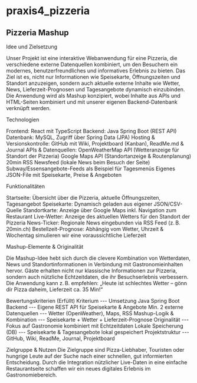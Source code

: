# praxis4_pizzeria

## Pizzeria Mashup


Idee und Zielsetzung

Unser Projekt ist eine interaktive Webanwendung für eine Pizzeria, die verschiedene externe Datenquellen kombiniert, um den Besuchern ein modernes, benutzerfreundliches und informatives Erlebnis zu bieten. Das Ziel ist es, nicht nur Informationen wie Speisekarte, Öffnungszeiten und Standort anzuzeigen, sondern auch aktuelle externe Inhalte wie Wetter, News, Lieferzeit-Prognosen und Tagesangebote dynamisch einzubinden.
Die Anwendung wird als Mashup konzipiert, wobei Inhalte aus APIs und HTML-Seiten kombiniert und mit unserer eigenen Backend-Datenbank verknüpft werden.


Technologien

Frontend: React mit TypeScript
Backend: Java Spring Boot (REST API)
Datenbank: MySQL, Zugriff über Spring Data (JPA)
Hosting & Versionskontrolle: GitHub mit Wiki, Projektboard (Kanban), ReadMe.md & Journal
APIs & Datenquellen:
OpenWeatherMap API (Wetteranzeige für Standort der Pizzeria)
Google Maps API (Standortanzeige & Routenplanung)
20min RSS Newsfeed (lokale News beim Besuch der Seite)
Subway/Essensangebote-Feeds als Beispiel für Tagesmenüs
Eigenes JSON-File mit Speisekarte, Preise & Angeboten

Funktionalitäten

Startseite: Übersicht über die Pizzeria, aktuelle Öffnungszeiten, Tagesangebot
Speisekarte: Dynamisch geladen aus eigener JSON/CSV-Quelle
Standortkarte: Anzeige über Google Maps inkl. Navigation zum Restaurant
Live-Wetter: Anzeige des aktuellen Wetters für den Standort der Pizzeria
News-Ticker: Regionale News eingebunden via RSS Feed (z. B. 20min.ch)
Bestellzeit-Prognose: Abhängig vom Wetter, Uhrzeit & Wochentag simulieren wir eine voraussichtliche Lieferzeit

Mashup-Elemente & Originalität

Die Mashup-Idee hebt sich durch die clevere Kombination von Wetterdaten, News und Standortinformationen in Verbindung mit Gastronomieinhalten hervor. Gäste erhalten nicht nur klassische Informationen zur Pizzeria, sondern auch nützliche Echtzeitdaten, die ihr Besuchserlebnis verbessern. Die Anwendung kann z. B. empfehlen: „Heute ist schlechtes Wetter – gönn dir Pizza daheim, Lieferzeit ca. 35 Min!“

Bewertungskriterien (Erfüllt)
Kriterium --- Umsetzung
Java Spring Boot Backend --- Eigene REST API für Speisekarte & Angebote
Min. 2 externe Datenquellen --- Wetter (OpenWeather), Maps, RSS
Mashup-Logik & Kombination --- Speisekarte + Wetter + Lieferzeit-Prognose
Originalität --- Fokus auf Gastronomie kombiniert mit Echtzeitdaten
Lokale Speicherung (DB) --- Speisekarte & Tagesangebote lokal gespeichert
Projektstruktur --- GitHub, Wiki, ReadMe, Journal, Projektboard

Zielgruppe & Nutzen
Die Zielgruppe sind Pizza-Liebhaber, Touristen oder hungrige Leute auf der Suche nach einer schnellen, gut informierten Entscheidung. Durch die Integration nützlicher Live-Daten in eine einfache Restaurantseite schaffen wir ein neues digitales Erlebnis im Gastronomiebereich.
